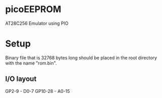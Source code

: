 # picoEEPROM
AT28C256 Emulator using PIO


# Setup
Binary file that is 32768 bytes long should be placed in the root directory with the name "rom.bin".

## I/O layout

GP2-9 - D0-7
GP10-28 - A0-15